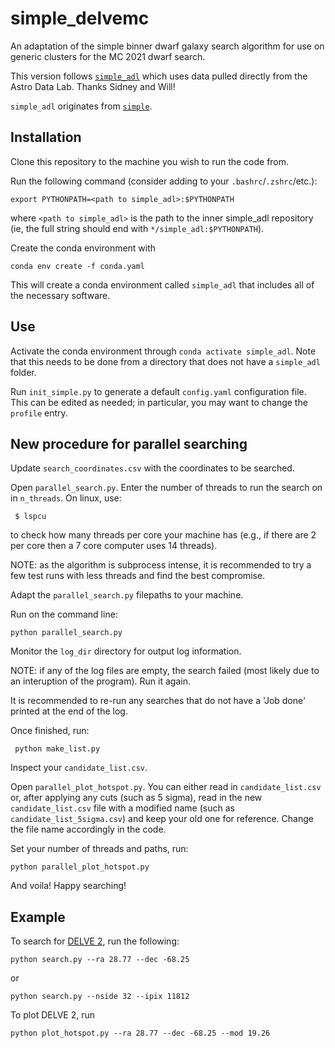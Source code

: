 # simple_delvemc

An adaptation of the simple binner dwarf galaxy search algorithm for use on generic clusters for the MC 2021 dwarf search. 

This version follows [`simple_adl`](https://github.com/sidneymau/simple_adl) which uses data pulled directly from the Astro Data Lab. Thanks Sidney and Will!

`simple_adl` originates from [`simple`](https://github.com/DarkEnergySurvey/simple).

## Installation

Clone this repository to the machine you wish to run the code from.

Run the following command (consider adding to your `.bashrc`/`.zshrc`/etc.):
```
export PYTHONPATH=<path to simple_adl>:$PYTHONPATH
```
where `<path to simple_adl>` is the path to the inner simple_adl repository (ie, the full string should end with `*/simple_adl:$PYTHONPATH`).

Create the conda environment with
```
conda env create -f conda.yaml
```
This will create a conda environment called `simple_adl` that includes all of the necessary software.

## Use

Activate the conda environment through `conda activate simple_adl`. Note that this needs to be done from a directory that does not have a `simple_adl` folder.

Run `init_simple.py` to generate a default `config.yaml` configuration file.
This can be edited as needed; in particular, you may want to change the `profile` entry.

## New procedure for parallel searching

Update `search_coordinates.csv` with the coordinates to be searched. 

Open `parallel_search.py`. Enter the number of threads to run the search on in `n_threads`. On linux, use:
```
 $ lspcu 
```
to check how many threads per core your machine has (e.g., if there are 2 per core then a 7 core computer uses 14 threads). 

NOTE: as the algorithm is subprocess intense, it is recommended to try a few test runs with less threads and find
the best compromise.

Adapt the `parallel_search.py` filepaths to your machine.

Run on the command line:
```
python parallel_search.py 
```
Monitor the `log_dir` directory for output log information. 

NOTE: if any of the log files are empty, the search failed (most likely due to an interuption of the program). Run it again.

It is recommended to re-run any searches that do not have a 'Job done' printed at the end of the log.

Once finished, run:
```
 python make_list.py
```
Inspect your `candidate_list.csv`.

Open `parallel_plot_hotspot.py`. You can either read in `candidate_list.csv` or, after
applying any cuts (such as 5 sigma), read in the new `candidate_list.csv` file with a 
modified name (such as `candidate_list_5sigma.csv`) and keep your old one for reference. 
Change the file name accordingly in the code.

Set your number of threads and paths, run:
```
python parallel_plot_hotspot.py
```

And voila! Happy searching! 

## Example

To search for [DELVE 2](https://arxiv.org/abs/2009.08550), run the following:
```
python search.py --ra 28.77 --dec -68.25 
```
or
```
python search.py --nside 32 --ipix 11812
```

To plot DELVE 2, run
```
python plot_hotspot.py --ra 28.77 --dec -68.25 --mod 19.26
```
